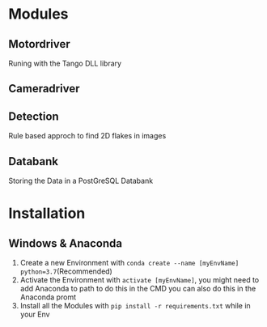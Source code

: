 # Modules
## Motordriver
Runing with the Tango DLL library

## Cameradriver

## Detection
Rule based approch to find 2D flakes in images

## Databank
Storing the Data in a PostGreSQL Databank

# Installation
## Windows & Anaconda
1. Create a new Environment with `conda create --name [myEnvName] python=3.7`(Recommended)
2. Activate the Environment with `activate [myEnvName]`, you might need to add Anaconda to path to do this in the CMD you can also do this in the Anaconda promt
3. Install all the Modules with `pip install -r requirements.txt` while in your Env